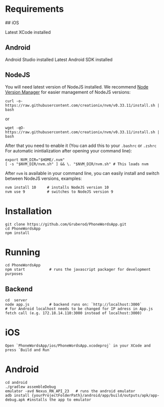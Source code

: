 # Requirements

## iOS

Latest XCode installed

## Android

Android Studio installed
Latest Android SDK installed

## NodeJS

You will need latest version of NodeJS installed. We recommend [Node Version Manager](https://github.com/creationix/nvm) for easier management of NodeJS versions:

    curl -o- https://raw.githubusercontent.com/creationix/nvm/v0.33.11/install.sh | bash

or

    wget -qO- https://raw.githubusercontent.com/creationix/nvm/v0.33.11/install.sh | bash


After that you need to enable it (You can add this to your `.bashrc` or `.zshrc` For automatic inintialization after opening your command line):

    export NVM_DIR="$HOME/.nvm"
    [ -s "$NVM_DIR/nvm.sh" ] && \. "$NVM_DIR/nvm.sh" # This loads nvm

After `nvm` is available in your command line, you can easily install and switch between NodeJS versions, examples:

    nvm install 10     # installs NodeJS version 10
    nvm use 9          # switches to NodeJS version 9

# Installation

    git clone https://github.com/Gruberod/PhoneWordsApp.git
    cd PhoneWordsApp
    npm install

# Running

    cd PhoneWordsApp
    npm start           # runs the javascript packager for development purposes

## Backend
    cd  server
    node app.js         # backend runs on: `http://localhost:3000`
    # for Android localhost needs to be changed for IP adress in App.js fetch call (e.g. 172.18.14.110:3000 instead of localhost:3000)

# iOS

    Open `PhoneWordsApp/ios/PhoneWordsApp.xcodeproj` in your XCode and press `Build and Run`

# Android

    cd android
    ./gradlew assembleDebug
    emulator -avd Nexus_RN_API_23   # runs the android emulator
    adb install {yourProjectFolderPath}/android/app/build/outputs/apk/app-debug.apk #installs the app to emulator